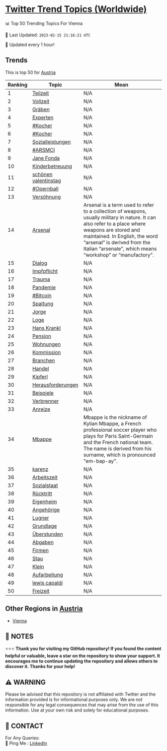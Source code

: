 [Twitter Trend Topics (Worldwide)](https://github.com/ErcinDedeoglu/Twitter-Trend-Topics)
==========


📊 Top 50 Trending Topics For Vienna

📆 Last Updated: `2023-02-15 21:16:21 UTC`

🔧 Updated every 1 hour!


## Trends

This is top 50 for [Austria](</Austria>)

| Ranking | Topic | Mean |
| ------- | ------------ | ------------ |
| 1 | [Teilzeit](http://twitter.com/search?q=Teilzeit) | N/A |
| 2 | [Vollzeit](http://twitter.com/search?q=Vollzeit) | N/A |
| 3 | [Gräben](http://twitter.com/search?q=Gr%c3%a4ben) | N/A |
| 4 | [Experten](http://twitter.com/search?q=Experten) | N/A |
| 5 | [#Kocher](http://twitter.com/search?q=%23Kocher) | N/A |
| 6 | [#Kocher](http://twitter.com/search?q=%23Kocher) | N/A |
| 7 | [Sozialleistungen](http://twitter.com/search?q=Sozialleistungen) | N/A |
| 8 | [#ARSMCI](http://twitter.com/search?q=%23ARSMCI) | N/A |
| 9 | [Jane Fonda](http://twitter.com/search?q=Jane+Fonda) | N/A |
| 10 | [Kinderbetreuung](http://twitter.com/search?q=Kinderbetreuung) | N/A |
| 11 | [schönen valentinstag](http://twitter.com/search?q=sch%c3%b6nen+valentinstag) | N/A |
| 12 | [#Opernball](http://twitter.com/search?q=%23Opernball) | N/A |
| 13 | [Versöhnung](http://twitter.com/search?q=Vers%c3%b6hnung) | N/A |
| 14 | [Arsenal](http://twitter.com/search?q=Arsenal) | Arsenal is a term used to refer to a collection of weapons, usually military in nature. It can also refer to a place where weapons are stored and maintained. In English, the word “arsenal” is derived from the Italian “arsenale”, which means “workshop” or “manufactory”. |
| 15 | [Dialog](http://twitter.com/search?q=Dialog) | N/A |
| 16 | [Impfpflicht](http://twitter.com/search?q=Impfpflicht) | N/A |
| 17 | [Trauma](http://twitter.com/search?q=Trauma) | N/A |
| 18 | [Pandemie](http://twitter.com/search?q=Pandemie) | N/A |
| 19 | [#Bitcoin](http://twitter.com/search?q=%23Bitcoin) | N/A |
| 20 | [Spaltung](http://twitter.com/search?q=Spaltung) | N/A |
| 21 | [Jorge](http://twitter.com/search?q=Jorge) | N/A |
| 22 | [Loge](http://twitter.com/search?q=Loge) | N/A |
| 23 | [Hans Krankl](http://twitter.com/search?q=Hans+Krankl) | N/A |
| 24 | [Pension](http://twitter.com/search?q=Pension) | N/A |
| 25 | [Wohnungen](http://twitter.com/search?q=Wohnungen) | N/A |
| 26 | [Kommission](http://twitter.com/search?q=Kommission) | N/A |
| 27 | [Branchen](http://twitter.com/search?q=Branchen) | N/A |
| 28 | [Handel](http://twitter.com/search?q=Handel) | N/A |
| 29 | [Kipferl](http://twitter.com/search?q=Kipferl) | N/A |
| 30 | [Herausforderungen](http://twitter.com/search?q=Herausforderungen) | N/A |
| 31 | [Beispiele](http://twitter.com/search?q=Beispiele) | N/A |
| 32 | [Verbrenner](http://twitter.com/search?q=Verbrenner) | N/A |
| 33 | [Anreize](http://twitter.com/search?q=Anreize) | N/A |
| 34 | [Mbappe](http://twitter.com/search?q=Mbappe) | Mbappe is the nickname of Kylian Mbappe, a French professional soccer player who plays for Paris Saint-Germain and the French national team. The name is derived from his surname, which is pronounced "em-bap-ay". |
| 35 | [karenz](http://twitter.com/search?q=karenz) | N/A |
| 36 | [Arbeitszeit](http://twitter.com/search?q=Arbeitszeit) | N/A |
| 37 | [Sozialstaat](http://twitter.com/search?q=Sozialstaat) | N/A |
| 38 | [Rücktritt](http://twitter.com/search?q=R%c3%bccktritt) | N/A |
| 39 | [Eigenheim](http://twitter.com/search?q=Eigenheim) | N/A |
| 40 | [Angehörige](http://twitter.com/search?q=Angeh%c3%b6rige) | N/A |
| 41 | [Lugner](http://twitter.com/search?q=Lugner) | N/A |
| 42 | [Grundlage](http://twitter.com/search?q=Grundlage) | N/A |
| 43 | [Überstunden](http://twitter.com/search?q=%c3%9cberstunden) | N/A |
| 44 | [Abgaben](http://twitter.com/search?q=Abgaben) | N/A |
| 45 | [Firmen](http://twitter.com/search?q=Firmen) | N/A |
| 46 | [Stau](http://twitter.com/search?q=Stau) | N/A |
| 47 | [Klein](http://twitter.com/search?q=Klein) | N/A |
| 48 | [Aufarbeitung](http://twitter.com/search?q=Aufarbeitung) | N/A |
| 49 | [lewis capaldi](http://twitter.com/search?q=lewis+capaldi) | N/A |
| 50 | [Freizeit](http://twitter.com/search?q=Freizeit) | N/A |



## Other Regions in [Austria](</Austria>)

* [Vienna](</Austria/Vienna.md>)



## 📝 NOTES

⭐⭐⭐ **Thank you for visiting my GitHub repository! If you found the content helpful or valuable, leave a star on the repository to show your support. It encourages me to continue updating the repository and allows others to discover it. Thanks for your help!**


## ⚠️ WARNING

Please be advised that this repository is not affiliated with Twitter and the information provided is for informational purposes only. We are not responsible for any legal consequences that may arise from the use of this information. Use at your own risk and solely for educational purposes.


## 📨 CONTACT

 For Any Queries:  
            🏓 Ping Me : [LinkedIn](https://www.linkedin.com/in/ercindedeoglu/)
